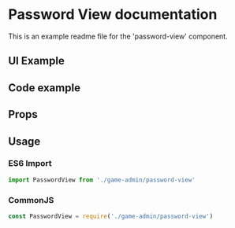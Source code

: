 # Password View documentation

This is an example readme file for the 'password-view' component.

## UI Example

<!-- STORY -->

## Code example

<!-- SOURCE -->

## Props

<!-- PROPS -->

## Usage

### ES6 Import
```js
import PasswordView from './game-admin/password-view'
```

### CommonJS

```js
const PasswordView = require('./game-admin/password-view')
